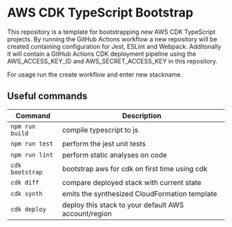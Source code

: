 # AWS CDK TypeScript Bootstrap

This repository is a template for bootstrapping new AWS CDK TypeScript projects.
By running the GitHub Actions workflow a new repository will be created containing configuration for Jest, ESLint and Webpack.
Additonally it will contain a GitHub Actions CDK deployment pipeline using the AWS_ACCESS_KEY_ID and AWS_SECRET_ACCESS_KEY in this repository.

For usage run the create workflow and enter new stackname.

## Useful commands

| Command  | Description    |
|----------|----------------|
|`npm run build`|compile typescript to js|
|`npm run test`|perform the jest unit tests|
|`npm run lint`|perform static analyses on code|
|`cdk bootstrap`|bootstrap aws for cdk on first time using cdk|
|`cdk diff`|compare deployed stack with current state|
|`cdk synth`|emits the synthesized CloudFormation template|
|`cdk deploy`| deploy this stack to your default AWS account/region|
